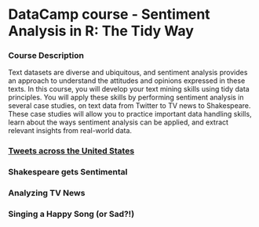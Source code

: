 # DataCamp course - Sentiment Analysis in R: The Tidy Way

### Course Description
Text datasets are diverse and ubiquitous, and sentiment analysis provides an approach to understand the attitudes and opinions expressed in these texts. In this course, you will develop your text mining skills using tidy data principles. You will apply these skills by performing sentiment analysis in several case studies, on text data from Twitter to TV news to Shakespeare. These case studies will allow you to practice important data handling skills, learn about the ways sentiment analysis can be applied, and extract relevant insights from real-world data.

### [Tweets across the United States](tweets.md)  

### Shakespeare gets Sentimental  

### Analyzing TV News

### Singing a Happy Song (or Sad?!)


